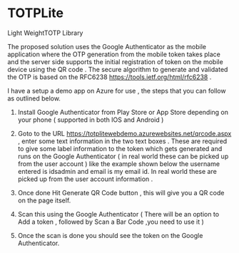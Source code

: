 # TOTPLite
Light WeightTOTP Library

The proposed solution uses the Google Authenticator as the mobile application where the OTP generation from the mobile token takes place and the server side supports the initial registration of token on the mobile device using the QR code . The secure algorithm to generate and validated the OTP is based on the RFC6238 https://tools.ietf.org/html/rfc6238 .

I have a setup a demo app on Azure for use , the steps that you can follow as outlined below.

1.	Install Google Authenticator from Play Store or App Store depending on your phone ( supported in both IOS and Android )
2.	Goto to the URL https://totplitewebdemo.azurewebsites.net/qrcode.aspx , enter some text information in the two text boxes . These are required to give some label information to the token which gets generated and runs on the Google Authenticator ( in real world these can be picked up from the user account ) like the example shown below the username entered is idsadmin and email is my email id. In real world these are picked up from the user account information .

 
3.	Once done Hit Generate QR Code button , this will give you a QR code on the page itself.
4.	Scan this using the Google Authenticator ( There will be an option to Add a token , followed by Scan a Bar Code ,you need to use it )
5.	Once the scan is done you should see the token on the Google Authenticator.

